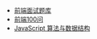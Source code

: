 - [前端面试题库](https://github.com/febobo/web-interview)
- [前端100问](https://github.com/yygmind/blog/issues/43)
- [JavaScript 算法与数据结构](https://github.com/trekhleb/javascript-algorithms/blob/master/README.zh-CN.md)

